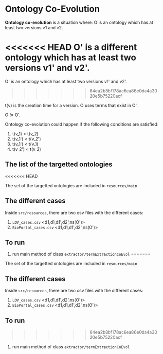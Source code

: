 # Ontology Co-Evolution

**Ontology co-evolution** is a situation where: O is an ontology which has at
least two versions v1 and v2. 

<<<<<<< HEAD
O' is a different ontology which has at least two versions v1' and v2'.
=======
O' is an ontology which has at least two versions v1' and v2'.
>>>>>>> 64ea2b8bf178ac6ea86e0da4a3020e5b75220acf

t(v) is the creation time for a version. O uses terms that exist in O'.

O != O'.

Ontology co-evolution could happen if the following conditions are satisfied:

1. t(v_1) < t(v_2)
2. t(v_1') < t(v_2') 
3. t(v_1') < t(v_1)
4. t(v_2') < t(v_2)


## The list of the targetted ontologies
<<<<<<< HEAD

The set of the targetted ontologies are included in `resources/main`


## The different cases

Inside `src/resources`, there are two csv files with the different cases:

1. `LOV_cases.csv` <d1,d1,d1',d2',ns(O')>
2. `BioPortal_cases.csv`  <d1,d1,d1',d2',ns(O')>

## To run

1. run main method of class `extractor/termExtractionCoEvol`
=======

The set of the targetted ontologies are included in `resources/main`


## The different cases

Inside `src/resources`, there are two csv files with the different cases:

1. `LOV_cases.csv` <d1,d1,d1',d2',ns(O')>
2. `BioPortal_cases.csv`  <d1,d1,d1',d2',ns(O')>

## To run
>>>>>>> 64ea2b8bf178ac6ea86e0da4a3020e5b75220acf

1. run main method of class `extractor/termExtractionCoEvol`
